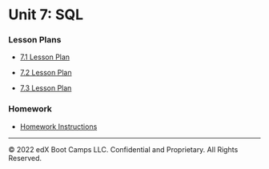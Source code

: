 # Unit 7: SQL

### Lesson Plans

* [7.1 Lesson Plan](1/LessonPlan.md)

* [7.2 Lesson Plan](2/LessonPlan.md)

* [7.3 Lesson Plan](3/LessonPlan.md)

### Homework

* [Homework Instructions](../../02-Homework/07-SQL/Instructions/README.md)

---

© 2022 edX Boot Camps LLC. Confidential and Proprietary. All Rights Reserved.
